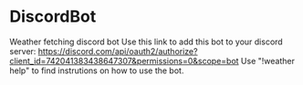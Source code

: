 # DiscordBot
Weather fetching discord bot
Use this link to add this bot to your discord server: https://discord.com/api/oauth2/authorize?client_id=742041383438647307&permissions=0&scope=bot
Use "!weather help" to find instrutions on how to use the bot.
